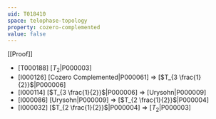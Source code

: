 ```yaml
---
uid: T018410
space: telophase-topology
property: cozero-complemented
value: false
---
```

[[Proof]]

* [T000188] [$T_2$|P000003]
* [I000126] [Cozero Complemented|P000061] => [$T_{3 \frac{1}{2}}$|P000006]
* [I000114] [$T_{3 \frac{1}{2}}$|P000006] => [Urysohn|P000009]
* [I000086] [Urysohn|P000009] => [$T_{2 \frac{1}{2}}$|P000004]
* [I000032] [$T_{2 \frac{1}{2}}$|P000004] => [$T_2$|P000003]

